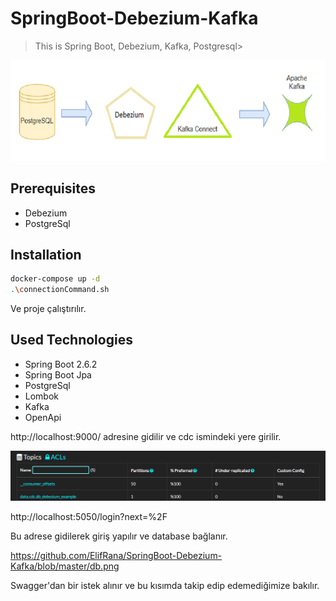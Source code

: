 # SpringBoot-Debezium-Kafka

> This is Spring Boot, Debezium, Kafka, Postgresql>

<img src="https://github.com/ElifRana/SpringBoot-Debezium-Kafka/blob/master/debezium_kafka.png"/>
     
## Prerequisites

* Debezium
* PostgreSql

## Installation

```sh
docker-compose up -d
.\connectionCommand.sh
```
Ve proje çalıştırılır.

## Used Technologies

* Spring Boot 2.6.2
* Spring Boot Jpa
* PostgreSql
* Lombok
* Kafka
* OpenApi

http://localhost:9000/
adresine gidilir ve cdc ismindeki yere girilir.

<img src="https://github.com/ElifRana/SpringBoot-Debezium-Kafka/blob/master/Kafdrop.png"/> 

http://localhost:5050/login?next=%2F
 
Bu adrese gidilerek giriş yapılır ve database bağlanır.

https://github.com/ElifRana/SpringBoot-Debezium-Kafka/blob/master/db.png



Swagger'dan bir istek alınır ve bu kısımda takip edip edemediğimize bakılır. 





